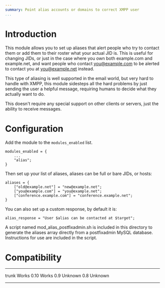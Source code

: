 ```yaml
---
summary: Point alias accounts or domains to correct XMPP user
...
```


Introduction
============

This module allows you to set up aliases that alert people who try to
contact them or add them to their roster what your actual JID is.  This
is useful for changing JIDs, or just in the case where you own both
example.com and example.net, and want people who contact you@example.com
to be alerted to contact you at you@example.net instead.

This type of aliasing is well supported in the email world, but very hard
to handle with XMPP, this module sidesteps all the hard problems by just
sending the user a helpful message, requiring humans to decide what they
actually want to do.

This doesn't require any special support on other clients or servers,
just the ability to receive messages.

Configuration
=============

Add the module to the `modules_enabled` list.

    modules_enabled = {
        ...
        "alias";
    }

Then set up your list of aliases, aliases can be full or bare JIDs,
or hosts:

    aliases = {
        ["old@example.net"] = "new@example.net";
        ["you@example.com"] = "you@example.net";
        ["conference.example.com"] = "conference.example.net";
    }

You can also set up a custom response, by default it is:

    alias_response = "User $alias can be contacted at $target";

A script named mod_alias_postfixadmin.sh is included in this directory to
generate the aliases array directly from a postfixadmin MySQL database.
Instructions for use are included in the script.

Compatibility
=============

  ------- --------------
  trunk   Works
  0.10    Works
  0.9     Unknown
  0.8     Unknown
  ------- --------------
